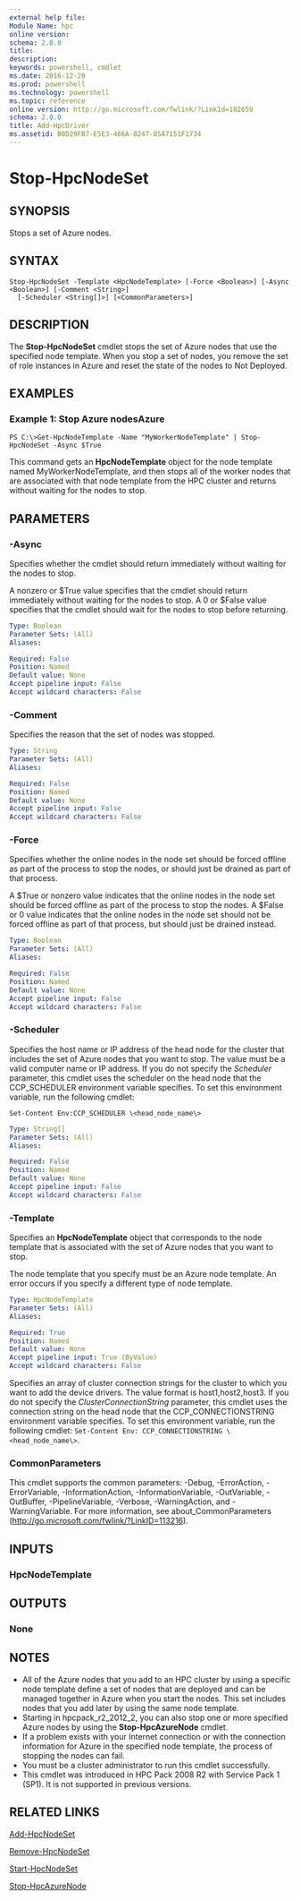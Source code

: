 ```yaml
---
external help file:
Module Name: hpc
online version:
schema: 2.0.0
title:
description:
keywords: powershell, cmdlet
ms.date: 2016-12-20
ms.prod: powershell
ms.technology: powershell
ms.topic: reference
online version: http://go.microsoft.com/fwlink/?LinkId=182659
schema: 2.0.0
title: Add-HpcDriver
ms.assetid: B0D29FB7-E5E3-466A-8247-05A7151F1734
---
```


# Stop-HpcNodeSet

## SYNOPSIS
Stops a set of Azure nodes.

## SYNTAX

```
Stop-HpcNodeSet -Template <HpcNodeTemplate> [-Force <Boolean>] [-Async <Boolean>] [-Comment <String>]
  [-Scheduler <String[]>] [<CommonParameters>]
```

## DESCRIPTION
The **Stop-HpcNodeSet** cmdlet stops the set of Azure nodes that use the specified node template.
When you stop a set of nodes, you remove the set of role instances in Azure and reset the state of the nodes to Not Deployed.

## EXAMPLES

### Example 1: Stop Azure nodesAzure
```
PS C:\>Get-HpcNodeTemplate -Name "MyWorkerNodeTemplate" | Stop-HpcNodeSet -Async $True
```

This command gets an **HpcNodeTemplate** object for the node template named MyWorkerNodeTemplate, and then stops all of the worker nodes that are associated with that node template from the HPC cluster and returns without waiting for the nodes to stop.

## PARAMETERS

### -Async
Specifies whether the cmdlet should return immediately without waiting for the nodes to stop.

A nonzero or $True value specifies that the cmdlet should return immediately without waiting for the nodes to stop.
A 0 or $False value specifies that the cmdlet should wait for the nodes to stop before returning.

```yaml
Type: Boolean
Parameter Sets: (All)
Aliases:

Required: False
Position: Named
Default value: None
Accept pipeline input: False
Accept wildcard characters: False
```

### -Comment
Specifies the reason that the set of nodes was stopped.

```yaml
Type: String
Parameter Sets: (All)
Aliases:

Required: False
Position: Named
Default value: None
Accept pipeline input: False
Accept wildcard characters: False
```

### -Force
Specifies whether the online nodes in the node set should be forced offline as part of the process to stop the nodes, or should just be drained as part of that process.

A $True or nonzero value indicates that the online nodes in the node set should be forced offline as part of the process to stop the nodes.
A $False or 0 value indicates that the online nodes in the node set should not be forced offline as part of that process, but should just be drained instead.

```yaml
Type: Boolean
Parameter Sets: (All)
Aliases:

Required: False
Position: Named
Default value: None
Accept pipeline input: False
Accept wildcard characters: False
```

### -Scheduler
Specifies the host name or IP address of the head node for the cluster that includes the set of Azure nodes that you want to stop.
The value must be a valid computer name or IP address.
If you do not specify the *Scheduler* parameter, this cmdlet uses the scheduler on the head node that the CCP_SCHEDULER environment variable specifies.
To set this environment variable, run the following cmdlet:

`Set-Content Env:CCP_SCHEDULER \<head_node_name\>`

```yaml
Type: String[]
Parameter Sets: (All)
Aliases:

Required: False
Position: Named
Default value: None
Accept pipeline input: False
Accept wildcard characters: False
```

### -Template
Specifies an **HpcNodeTemplate** object that corresponds to the node template that is associated with the set of Azure nodes that you want to stop.

The node template that you specify must be an Azure node template.
An error occurs if you specify a different type of node template.

```yaml
Type: HpcNodeTemplate
Parameter Sets: (All)
Aliases:

Required: True
Position: Named
Default value: None
Accept pipeline input: True (ByValue)
Accept wildcard characters: False
```


Specifies an array of cluster connection strings for the cluster to which you want to add the device drivers.
The value format is host1,host2,host3.
If you do not specify the *ClusterConnectionString* parameter, this cmdlet uses the connection string on the head node that the CCP_CONNECTIONSTRING environment variable specifies.
To set this environment variable, run the following cmdlet: `Set-Content Env: CCP_CONNECTIONSTRING \<head_node_name\>`.

### CommonParameters
This cmdlet supports the common parameters: -Debug, -ErrorAction, -ErrorVariable, -InformationAction, -InformationVariable, -OutVariable, -OutBuffer, -PipelineVariable, -Verbose, -WarningAction, and -WarningVariable. For more information, see about_CommonParameters (http://go.microsoft.com/fwlink/?LinkID=113216).

## INPUTS

### HpcNodeTemplate

## OUTPUTS

### None

## NOTES
* All of the Azure nodes that you add to an HPC cluster by using a specific node template define a set of nodes that are deployed and can be managed together in Azure when you start the nodes. This set includes nodes that you add later by using the same node template.
* Starting in hpcpack_r2_2012_2, you can also stop one or more specified Azure nodes by using the **Stop-HpcAzureNode** cmdlet.
* If a problem exists with your Internet connection or with the connection information for Azure in the specified node template, the process of stopping the nodes can fail.
* You must be a cluster administrator to run this cmdlet successfully.
* This cmdlet was introduced in HPC Pack 2008 R2 with Service Pack 1 (SP1). It is not supported in previous versions.

## RELATED LINKS

[Add-HpcNodeSet](./Add-HpcNodeSet.md)

[Remove-HpcNodeSet](./Remove-HpcNodeSet.md)

[Start-HpcNodeSet](./Start-HpcNodeSet.md)

[Stop-HpcAzureNode](./Stop-HpcAzureNode.md)
